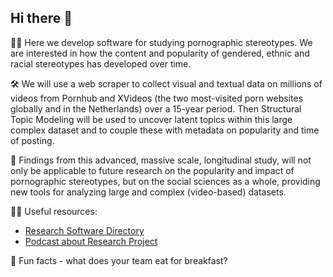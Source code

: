 ## Hi there 👋


🙋‍♀️ Here we develop software for studying pornographic stereotypes. We are interested in how the content and popularity of gendered, ethnic and racial stereotypes has developed over time.

🛠️ We will use a web scraper to collect visual and textual data on millions of videos from Pornhub and XVideos (the two most-visited porn websites globally and in the Netherlands) over a 15-year period. Then Structural Topic Modeling will be used to uncover latent topics within this large complex dataset and to couple these with metadata on popularity and time of posting.

🍒 Findings from this advanced, massive scale, longitudinal study, will not only be applicable to future research on the popularity and impact of pornographic stereotypes, but on the social sciences as a whole, providing new tools for analyzing large and complex (video-based) datasets.


👩‍💻 Useful resources: 
- [Research Software Directory](https://research-software-directory.org/projects/ptypes)
- [Podcast about Research Project](https://open.spotify.com/episode/7bv14RRx36tbkSxB9Pxpxx)

🍿 Fun facts - what does your team eat for breakfast?

